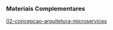 ### Materiais Complementares

[02-concepcao-arquitetura-microservices](./02-concepcao-arquitetura-microservices.pdf)